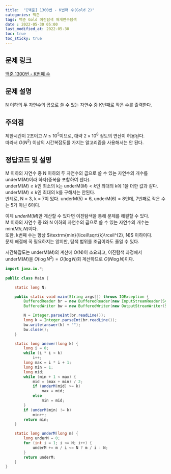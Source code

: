 ```yaml
---
title:  "[백준] 1300번 - K번째 수(Gold 2)"
categories: 백준
tags: 백준 Gold 이진탐색 매개변수탐색
date : 2022-05-30 05:00
last_modified_at: 2022-05-30
toc: true
toc_sticky: true
---
```


## 문제 링크

[백준 1300번 - K번쨰 수](https://www.acmicpc.net/problem/1300)

## 문제 설명

N 이하의 두 자연수의 곱으로 쓸 수 있는 자연수 중 K번째로 작은 수를 출력한다.

## 주의점

제한시간이 2초이고 $N \leq 10^5$이므로, 대략 $2 \times 10^8$ 정도의 연산이 허용된다.  
따라서 $O(N^2)$ 이상의 시간복잡도를 가지는 알고리즘을 사용해서는 안 된다.

## 정답코드 및 설명

M 이하의 자연수 중 N 이하의 두 자연수의 곱으로 쓸 수 있는 자연수의 개수를 $\textrm{underM}(M)$이라 하자(중복을 포함하여 센다).  
$\textrm{underM}(M) \geq k$인 최소의 k는 $\textrm{underM}(M) < k$인 최대의 k에 1을 더한 값과 같다.  
$\textrm{underM}(M) \leq k$인 최대의 k를 구해서는 안된다.  
반례로, N = 3, k = 7이 있다. $\textrm{underM}(5) = 6$, $\textrm{underM}(6) = 8$인데, 7번째로 작은 수는 5가 아닌 6이다.

이제 $underM(M)$만 계산할 수 있다면 이진탐색을 통해 문제를 해결할 수 있다.  
M 이하의 자연수 중 i와 N 이하의 자연수의 곱으로 쓸 수 있는 자연수의 개수는 $\textrm{min}(M/i, N)$이다.  
또한, k번째 수는 항상 $\textrm{min}(\lceil\sqrt{k}\rceil^{2}, N)$ 이하이다.  
문제 해결에 꼭 필요하지는 않지만, 탐색 범위를 조금이라도 줄일 수 있다.

시간복잡도는 $\textrm{underM}(M)$의 계산에 O(N)이 소요되고, 이진탐색 과정에서 $\textrm{underM}(M)$을 $O(\log N^{2}) = O(\log N)$회 계산하므로 $O(N\log N)$이다.

```java
import java.io.*;
    
public class Main {

    static long N;

    public static void main(String args[]) throws IOException {
        BufferedReader br = new BufferedReader(new InputStreamReader(System.in));
        BufferedWriter bw = new BufferedWriter(new OutputStreamWriter(System.out));

        N = Integer.parseInt(br.readLine());
        long k = Integer.parseInt(br.readLine());
        bw.write(answer(k) + "");
        bw.close();
    }

    static long answer(long k) {
        long i = 0;
        while (i * i < k)
            i++;
        long max = i * i + 1;
        long min = 1;
        long mid;
        while (min + 1 < max) {
            mid = (max + min) / 2;
            if (underM(mid) >= k)
                max = mid;
            else
                min = mid;
        }
        if (underM(min) != k)
            min++;
        return min;
    }

    static long underM(long m) {
        long underM = 0;
        for (int i = 1; i <= N; i++) {
            underM += m / i <= N ? m / i : N;
        }
        return underM;
    }
}
```
